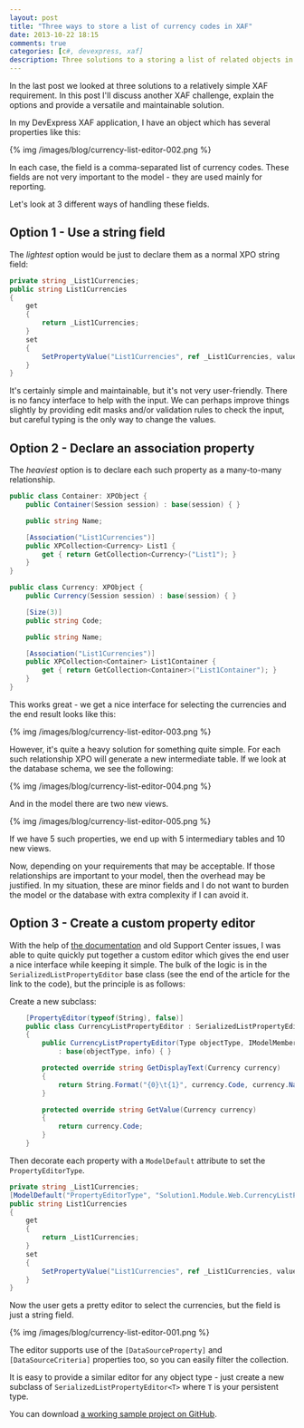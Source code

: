 ```yaml
---
layout: post
title: "Three ways to store a list of currency codes in XAF"
date: 2013-10-22 18:15
comments: true
categories: [c#, devexpress, xaf]
description: Three solutions to a storing a list of related objects in DevExpress XAF.
---
```

In the last post we looked at three solutions to a relatively simple XAF requirement. In this post I'll discuss another XAF challenge, explain the options and provide a versatile and maintainable solution.

In my DevExpress XAF application, I have an object which has several properties like this:

{% img /images/blog/currency-list-editor-002.png %}

In each case, the field is a comma-separated list of currency codes. These fields are not very important to the model - they are used mainly for reporting.

Let's look at 3 different ways of handling these fields.

## Option 1 - Use a string field ##

The _lightest_ option would be just to declare them as a normal XPO string field:

```c#
private string _List1Currencies;
public string List1Currencies
{
    get
    {
        return _List1Currencies;
    }
    set
    {
        SetPropertyValue("List1Currencies", ref _List1Currencies, value);
    }
}
```
It's certainly simple and maintainable, but it's not very user-friendly. There is no fancy interface to help with the input.  We can perhaps improve things slightly by providing edit masks and/or validation rules to check the input, but careful typing is the only way to change the values.

## Option 2 - Declare an association property ##

The _heaviest_ option is to declare each such property as a many-to-many relationship.

```c#
public class Container: XPObject {
    public Container(Session session) : base(session) { }

	public string Name;

    [Association("List1Currencies")]
    public XPCollection<Currency> List1 { 
        get { return GetCollection<Currency>("List1"); }
    }
}

public class Currency: XPObject {
    public Currency(Session session) : base(session) { }

    [Size(3)]
    public string Code;

	public string Name;

    [Association("List1Currencies")]
    public XPCollection<Container> List1Container { 
        get { return GetCollection<Container>("List1Container"); }
    }
}
```

This works great - we get a nice interface for selecting the currencies and the end result looks like this:

{% img /images/blog/currency-list-editor-003.png %}

However, it's quite a heavy solution for something quite simple. For each such relationship XPO will generate a new intermediate table. If we look at the database schema, we see the following:

{% img /images/blog/currency-list-editor-004.png %}

And in the model there are two new views.

{% img /images/blog/currency-list-editor-005.png %}

If we have 5 such properties, we end up with 5 intermediary tables and 10 new views.

Now, depending on your requirements that may be acceptable. If those relationships are important to your model, then the overhead may be justified. In my situation, these are minor fields and I do not want to burden the model or the database with extra complexity if I can avoid it.

## Option 3 - Create a custom property editor ##

With the help of [the documentation](http://documentation.devexpress.com/xaf/CustomDocument3097.aspx) and old Support Center issues, I was able to quite quickly put together a custom editor which gives the end user a nice interface while keeping it simple. The bulk of the logic is in the `SerializedListPropertyEditor` base class (see the end of the article for the link to the code), but the principle is as follows:

Create a new subclass:

```c#
    [PropertyEditor(typeof(String), false)]
    public class CurrencyListPropertyEditor : SerializedListPropertyEditor<Currency>
    {
        public CurrencyListPropertyEditor(Type objectType, IModelMemberViewItem info)
            : base(objectType, info) { }

        protected override string GetDisplayText(Currency currency)
        {
            return String.Format("{0}\t{1}", currency.Code, currency.Name);
        }

        protected override string GetValue(Currency currency)
        {
            return currency.Code;
        }
    }
```

Then decorate each property with a `ModelDefault` attribute to set the `PropertyEditorType`.

```c#
private string _List1Currencies;
[ModelDefault("PropertyEditorType", "Solution1.Module.Web.CurrencyListPropertyEditor")]
public string List1Currencies
{
    get
    {
        return _List1Currencies;
    }
    set
    {
        SetPropertyValue("List1Currencies", ref _List1Currencies, value);
    }
}
```

Now the user gets a pretty editor to select the currencies, but the field is just a string field.

{% img /images/blog/currency-list-editor-001.png %}

The editor supports use of the `[DataSourceProperty]` and `[DataSourceCriteria]` properties too, so you can easily filter the collection.

It is easy to provide a similar editor for any object type - just create a new subclass of `SerializedListPropertyEditor<T>` where `T` is your persistent type.

You can download [a working sample project on GitHub](https://github.com/ZeroSharp/Xaf_CurrencyListPropertyEditor).